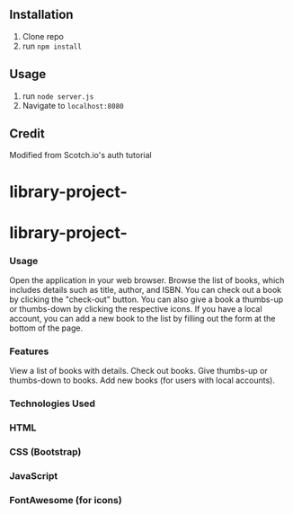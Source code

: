 ## Installation

1. Clone repo
2. run `npm install`

## Usage

1. run `node server.js`
2. Navigate to `localhost:8080`

## Credit

Modified from Scotch.io's auth tutorial
# library-project-
# library-project-
### Usage
Open the application in your web browser.
Browse the list of books, which includes details such as title, author, and ISBN.
You can check out a book by clicking the "check-out" button.
You can also give a book a thumbs-up or thumbs-down by clicking the respective icons.
If you have a local account, you can add a new book to the list by filling out the form at the bottom of the page.
### Features
View a list of books with details.
Check out books.
Give thumbs-up or thumbs-down to books.
Add new books (for users with local accounts).
### Technologies Used
### HTML
### CSS (Bootstrap)
### JavaScript
### FontAwesome (for icons)